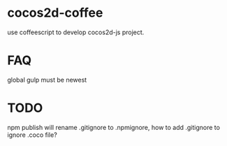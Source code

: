 cocos2d-coffee
==============

use coffeescript to develop cocos2d-js project.

FAQ
===

global gulp must be newest

TODO
====

npm publish will rename .gitignore to .npmignore, how to add .gitignore to ignore .coco file?
